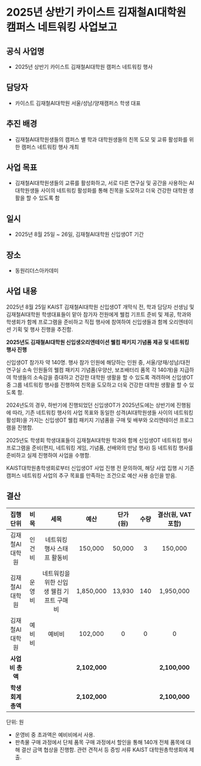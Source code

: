 2025년 상반기 카이스트 김재철AI대학원 캠퍼스 네트워킹 사업보고
===

## 공식 사업명
- 2025년 상반기 카이스트 김재철AI대학원 캠퍼스 네트워킹 행사
 
## 담당자
- 카이스트 김재철AI대학원 서울/성남/양재캠퍼스 학생 대표

## 추진 배경
- 김재철AI대학원생들의 캠퍼스 별 학과 대학원생들의 친목 도모 및 교류 활성화를 위한 캠퍼스 네트워킹 행사 개최

## 사업 목표
- 김재철AI대학원생들의 교류를 활성화하고, 서로 다른 연구실 및 공간을 사용하는 AI대학원생들 사이의 네트워킹 활성화를 통해 친목을 도모하고 더욱 건강한 대학원 생활을 할 수 있도록 함

## 일시
- 2025년 8월 25일 ~ 26일, 김재철AI대학원 신입생OT 기간
  
## 장소
- 동원리더스아카데미

## 사업 내용

2025년 8월 25일 KAIST 김재철AI대학원 신입생OT 개막식 전, 학과 담당자 선생님 및 김재철AI대학원 학생대표들이 맡아 참가자 전원에게 웰컴 기프트 준비 및 제공, 학과와 학생회가 함께 프로그램을 준비하고 직접 행사에 참여하여 신입생들과 함께 오리엔테이션 기획 및 행사 진행을 추진함.

**2025년도 김재철AI대학원 신입생오리엔테이션 웰컴 패키지 기념품 제공 및 네트워킹 행사 진행**

신입생OT 참가자 약 140명. 행사 참가 인원에 해당하는 인원 중, 서울/양재/성남/대전 연구실 소속 인원들의 웰컴 패키지 기념품(우양산, 보조배터리 품목 각 140개)을 지급하여 학생들의 소속감을 증대하고 건강한 대학원 생활을 할 수 있도록 격려하며 신입생OT 중 그룹 네트워킹 행사를 진행하여 친목을 도모하고 더욱 건강한 대학원 생활을 할 수 있도록 함.

2024년도의 경우, 하반기에 진행되었던 신입생OT가 2025년도에는 상반기에 진행됨에 따라, 기존 네트워킹 행사의 사업 목표와 동일한 성격(AI대학원생들 사이의 네트워킹 활성화)을 가지는 신입생OT 웰컴 패키지 기념품을 구매 및 배부와 오리엔테이션 프로그램을 진행함.

2025년도 학생회 학생대표들이 김재철AI대학원 학과와 함께 신입생OT 네트워킹 행사 프로그램을 준비(편지, 네트워킹 게임, 기념품, 선배와의 만남 행사) 등 네트워킹 행사를 준비하고 실제 진행하여 사업을 수행함.

KAIST대학원총학생회로부터 신입생OT 사업 진행 전 문의하여, 해당 사업 집행 시 기존 캠퍼스 네트워킹 사업의 추구 목표를 만족하는 조건으로 예산 사용 승인을 받음.

## 결산
| 집행단위 | 비목 | 세목 | 예산 | 단가(원) | 수량 | 결산(원, VAT 포함) |
|:--------------------:|:--------:|:------:|:------------------------:|:----------:|:----:|:-----------:|
| 김재철AI대학원 | 인건비 | 네트워킹 행사 스태프 활동비 | 150,000 |  50,000 | 3 | 150,000 | 
| 김재철AI대학원 | 운영비 | 네트워킹을 위한 신입생 웰컴 기프트 구매비 | 1,850,000 |  13,930 | 140 | 1,950,000 | 
| 김재철AI대학원 | 예비비 | 예비비 | 102,000 | 0 | 0 | 0 |
|   **사업비 총액**  |       |       |  **2,102,000**   |      |   | **2,100,000**|
|   **학생회계 총액**  |       |       |  **2,102,000**  |   |     |**2,100,000**|

단위: 원
- 운영비 중 초과액은 예비비에서 사용.
- 판촉물 구매 과정에서 단체 품목 구매 과정에서 할인을 통해 140개 전체 품목에 대해 결산 금액 협상을 진행함. 관련 견적서 등 증빙 서류 KAIST 대학원총학생회에 제출.


